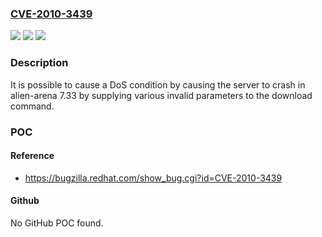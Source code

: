 ### [CVE-2010-3439](https://cve.mitre.org/cgi-bin/cvename.cgi?name=CVE-2010-3439)
![](https://img.shields.io/static/v1?label=Product&message=alien-arena&color=blue)
![](https://img.shields.io/static/v1?label=Version&message=n%2Fa&color=blue)
![](https://img.shields.io/static/v1?label=Vulnerability&message=Denial%20of%20Service%20-%20Malformed%20Input&color=brighgreen)

### Description

It is possible to cause a DoS condition by causing the server to crash in alien-arena 7.33 by supplying various invalid parameters to the download command.

### POC

#### Reference
- https://bugzilla.redhat.com/show_bug.cgi?id=CVE-2010-3439

#### Github
No GitHub POC found.


